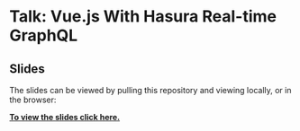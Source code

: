 # Talk: Vue.js With Hasura Real-time GraphQL

## Slides

The slides can be viewed by pulling this repository and viewing locally, or in the browser:

**[To view the slides click here.](https://gifted-lamport-4444c3.netlify.com/)**
